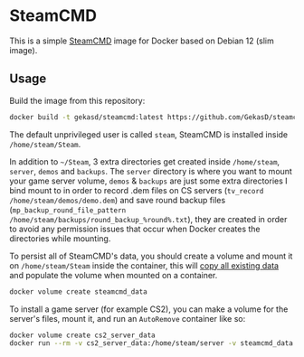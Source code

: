 # SteamCMD

This is a simple [SteamCMD](https://developer.valvesoftware.com/wiki/SteamCMD) image for Docker based on Debian 12 (slim image).

## Usage

Build the image from this repository:

```bash
docker build -t gekasd/steamcmd:latest https://github.com/GekasD/steamcmd.git
```

The default unprivileged user is called `steam`, SteamCMD is installed inside `/home/steam/Steam`.

In addition to `~/Steam`, 3 extra directories get created inside `/home/steam`, `server`, `demos` and `backups`.
The `server` directory is where you want to mount your game server volume, `demos` & `backups` are just some extra directories I
bind mount to in order to record .dem files on CS servers (`tv_record /home/steam/demos/demo.dem`) and save round backup files 
(`mp_backup_round_file_pattern /home/steam/backups/round_backup_%round%.txt`), they are created in order to avoid any
permission issues that occur when Docker creates the directories while mounting.

To persist all of SteamCMD's data, you should create a volume and mount it on `/home/steam/Steam` inside the container, this will [copy all existing data](https://docs.docker.com/engine/storage/volumes/#populate-a-volume-using-a-container) and populate the volume when mounted on a container.

```bash
docker volume create steamcmd_data
```

To install a game server (for example CS2), you can make a volume for the server's files, mount it, and run an `AutoRemove` container like so:

```bash
docker volume create cs2_server_data
docker run --rm -v cs2_server_data:/home/steam/server -v steamcmd_data:/home/steam/Steam gekasd/steamcmd:latest +force_install_dir +login anonymous +app_update 730 validate +quit
```